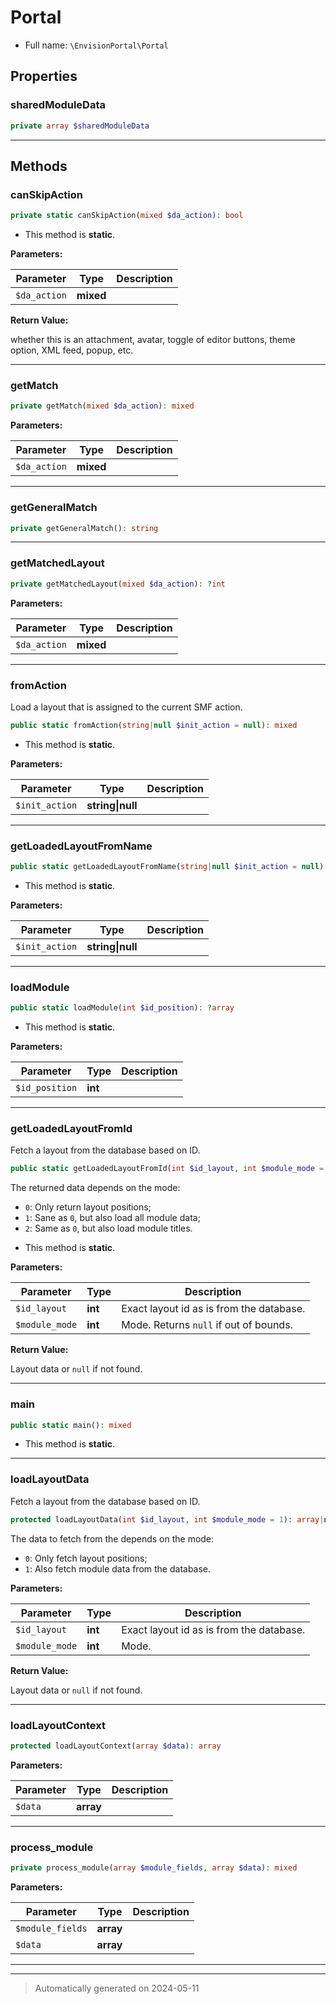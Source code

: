 # Portal





* Full name: `\EnvisionPortal\Portal`



## Properties


### sharedModuleData



```php
private array $sharedModuleData
```






***

## Methods


### canSkipAction



```php
private static canSkipAction(mixed $da_action): bool
```



* This method is **static**.




**Parameters:**

| Parameter | Type | Description |
|-----------|------|-------------|
| `$da_action` | **mixed** |  |


**Return Value:**

whether this is an attachment, avatar, toggle of editor buttons, theme option, XML feed, popup, etc.




***

### getMatch



```php
private getMatch(mixed $da_action): mixed
```








**Parameters:**

| Parameter | Type | Description |
|-----------|------|-------------|
| `$da_action` | **mixed** |  |





***

### getGeneralMatch



```php
private getGeneralMatch(): string
```












***

### getMatchedLayout



```php
private getMatchedLayout(mixed $da_action): ?int
```








**Parameters:**

| Parameter | Type | Description |
|-----------|------|-------------|
| `$da_action` | **mixed** |  |





***

### fromAction

Load a layout that is assigned to the current SMF action.

```php
public static fromAction(string|null $init_action = null): mixed
```



* This method is **static**.




**Parameters:**

| Parameter | Type | Description |
|-----------|------|-------------|
| `$init_action` | **string&#124;null** |  |





***

### getLoadedLayoutFromName



```php
public static getLoadedLayoutFromName(string|null $init_action = null): array|null
```



* This method is **static**.




**Parameters:**

| Parameter | Type | Description |
|-----------|------|-------------|
| `$init_action` | **string&#124;null** |  |





***

### loadModule



```php
public static loadModule(int $id_position): ?array
```



* This method is **static**.




**Parameters:**

| Parameter | Type | Description |
|-----------|------|-------------|
| `$id_position` | **int** |  |





***

### getLoadedLayoutFromId

Fetch a layout from the database based on ID.

```php
public static getLoadedLayoutFromId(int $id_layout, int $module_mode = 1): array|null
```

The returned data depends on the mode:

- `0`: Only return layout positions;
- `1`: Sane as `0`, but also load all module data;
- `2`: Same as `0`, but also load module titles.

* This method is **static**.




**Parameters:**

| Parameter | Type | Description |
|-----------|------|-------------|
| `$id_layout` | **int** | Exact layout id as is from the database. |
| `$module_mode` | **int** | Mode. Returns `null` if out of bounds. |


**Return Value:**

Layout data or `null` if not found.




***

### main



```php
public static main(): mixed
```



* This method is **static**.








***

### loadLayoutData

Fetch a layout from the database based on ID.

```php
protected loadLayoutData(int $id_layout, int $module_mode = 1): array|null
```

The data to fetch from the depends on the mode:

- `0`: Only fetch layout positions;
- `1`: Also fetch module data from the database.






**Parameters:**

| Parameter | Type | Description |
|-----------|------|-------------|
| `$id_layout` | **int** | Exact layout id as is from the database. |
| `$module_mode` | **int** | Mode. |


**Return Value:**

Layout data or `null` if not found.




***

### loadLayoutContext



```php
protected loadLayoutContext(array $data): array
```








**Parameters:**

| Parameter | Type | Description |
|-----------|------|-------------|
| `$data` | **array** |  |





***

### process_module



```php
private process_module(array $module_fields, array $data): mixed
```








**Parameters:**

| Parameter | Type | Description |
|-----------|------|-------------|
| `$module_fields` | **array** |  |
| `$data` | **array** |  |





***


***
> Automatically generated on 2024-05-11
